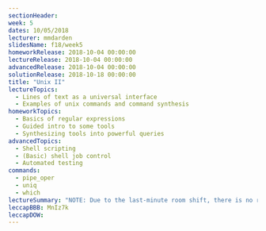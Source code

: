 ```yaml
---
sectionHeader:
week: 5
dates: 10/05/2018
lecturer: mmdarden
slidesName: f18/week5
homeworkRelease: 2018-10-04 00:00:00
lectureRelease: 2018-10-04 00:00:00
advancedRelease: 2018-10-04 00:00:00
solutionRelease: 2018-10-18 00:00:00
title: "Unix II"
lectureTopics:
  - Lines of text as a universal interface
  - Examples of unix commands and command synthesis
homeworkTopics:
  - Basics of regular expressions
  - Guided intro to some tools
  - Synthesizing tools into powerful queries
advancedTopics:
  - Shell scripting
  - (Basic) shell job control
  - Automated testing
commands:
  - pipe_oper
  - uniq
  - which
lectureSummary: "NOTE: Due to the last-minute room shift, there is no recording for the morning lecture that took place in 1571 GGBL."
leccapBBB: MnIz7k
leccapDOW:
---
```

